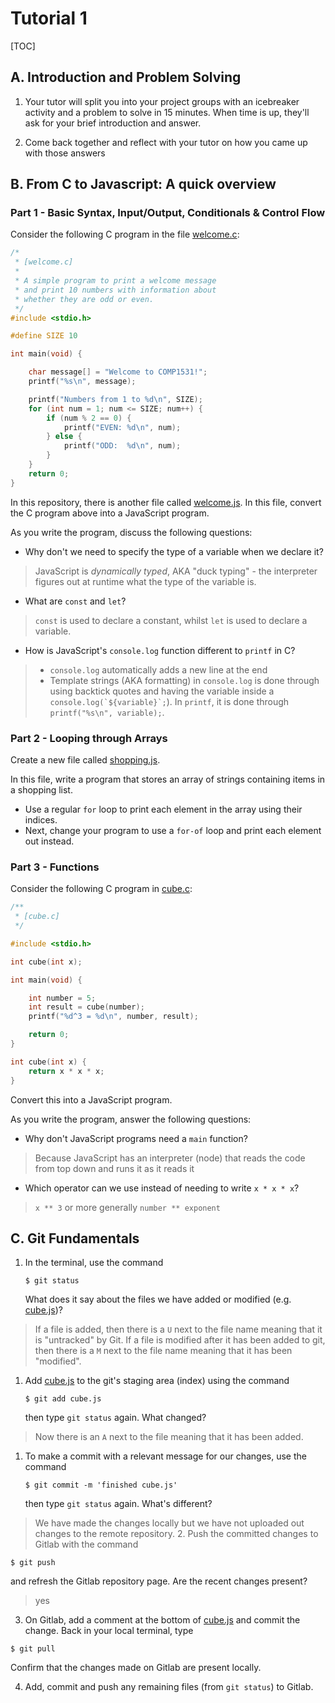 # Tutorial 1

[TOC]

## A. Introduction and Problem Solving

1. Your tutor will split you into your project groups with an icebreaker activity and a problem to solve in 15 minutes. When time is up, they'll ask for your brief introduction and answer.

1. Come back together and reflect with your tutor on how you came up with those answers

## B. From C to Javascript: A quick overview

### Part 1 - Basic Syntax, Input/Output, Conditionals & Control Flow

Consider the following C program in the file [welcome.c](welcome.c):

```c
/*
 * [welcome.c]
 *
 * A simple program to print a welcome message
 * and print 10 numbers with information about
 * whether they are odd or even.
 */
#include <stdio.h>

#define SIZE 10

int main(void) {

    char message[] = "Welcome to COMP1531!";
    printf("%s\n", message);

    printf("Numbers from 1 to %d\n", SIZE);
    for (int num = 1; num <= SIZE; num++) {
        if (num % 2 == 0) {
            printf("EVEN: %d\n", num);
        } else {
            printf("ODD:  %d\n", num);
        }
    }
    return 0;
}
```

In this repository, there is another file called [welcome.js](welcome.js). In this file, convert the C program above into a JavaScript program.

As you write the program, discuss the following questions:

- Why don't we need to specify the type of a variable when we declare it?

> JavaScript is _dynamically typed_, AKA "duck typing" - the interpreter figures out at runtime what the type of the variable is.

- What are `const` and `let`?

> `const` is used to declare a constant, whilst `let` is used to declare a variable.

- How is JavaScript's `console.log` function different to `printf` in C?

> - `console.log` automatically adds a new line at the end
> - Template strings (AKA formatting) in `console.log` is done through using backtick quotes and having the variable inside a `` console.log(`${variable}`; ``). In `printf`, it is done through `printf("%s\n", variable);`.

### Part 2 - Looping through Arrays

Create a new file called [shopping.js](shopping.js).

In this file, write a program that stores an array of strings containing items in a shopping list.

- Use a regular `for` loop to print each element in the array using their indices.
- Next, change your program to use a `for-of` loop and print each element out instead.

### Part 3 - Functions

Consider the following C program in [cube.c](cube.c):

```c
/**
 * [cube.c]
 */

#include <stdio.h>

int cube(int x);

int main(void) {

    int number = 5;
    int result = cube(number);
    printf("%d^3 = %d\n", number, result);

    return 0;
}

int cube(int x) {
    return x * x * x;
}
```

Convert this into a JavaScript program.

As you write the program, answer the following questions:

- Why don't JavaScript programs need a `main` function?

> Because JavaScript has an interpreter (node) that reads the code from top
> down and runs it as it reads it

- Which operator can we use instead of needing to write `x * x * x`?

> `x ** 3` or more generally `number ** exponent`

## C. Git Fundamentals

1. In the terminal, use the command

   ```shell
   $ git status
   ```

   What does it say about the files we have added or modified (e.g. [cube.js](cube.js))?

> If a file is added, then there is a `U` next to the file name meaning that it is "untracked" by Git.
> If a file is modified after it has been added to git, then there is a `M` next to the file name meaning that it has been "modified".

1. Add [cube.js](cube.js) to the git's staging area (index) using the command

   ```shell
   $ git add cube.js
   ```

   then type `git status` again. What changed?

> Now there is an `A` next to the file meaning that it has been added.

1. To make a commit with a relevant message for our changes, use the command

   ```shell
   $ git commit -m 'finished cube.js'
   ```

   then type `git status` again. What's different?

> We have made the changes locally but we have not uploaded out changes to the remote repository. 2. Push the committed changes to Gitlab with the command

```shell
$ git push
```

and refresh the Gitlab repository page. Are the recent changes present?

> yes

3. On Gitlab, add a comment at the bottom of [cube.js](cube.js) and commit the change. Back in your local terminal, type

```shell
$ git pull
```

Confirm that the changes made on Gitlab are present locally.

4. Add, commit and push any remaining files (from `git status`) to Gitlab.
